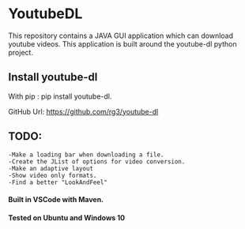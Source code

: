 # YoutubeDL
This repository contains a JAVA GUI application which can download youtube videos.
This application is built around the youtube-dl python project.


## Install youtube-dl

With pip : pip install youtube-dl.

GitHub Url: https://github.com/rg3/youtube-dl



## TODO:
    -Make a loading bar when downloading a file.
    -Create the JList of options for video conversion.
    -Make an adaptive layout
    -Show video only formats.
    -Find a better "LookAndFeel"

#### Built in VSCode with Maven.
#### Tested on Ubuntu and Windows 10
